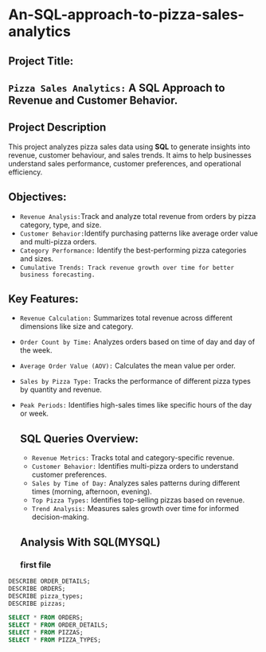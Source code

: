 # An-SQL-approach-to-pizza-sales-analytics
## Project Title:
## `Pizza Sales Analytics:` A SQL Approach to Revenue and Customer Behavior.
## Project Description
This project analyzes pizza sales data using **SQL** to generate insights into revenue, customer behaviour, and sales trends. It aims to help businesses understand sales performance, customer preferences, and operational efficiency.
## Objectives:
- `Revenue Analysis:`Track and analyze total revenue from orders by pizza category, type, and size.
- `Customer Behavior:`Identify purchasing patterns like average order value and multi-pizza orders.
- `Category Performance:` Identify the best-performing pizza categories and sizes.
- `Cumulative Trends: Track revenue growth over time for better business forecasting.`

## Key Features:
- `Revenue Calculation:` Summarizes total revenue across different dimensions like size and category.
- `Order Count by Time:` Analyzes orders based on time of day and day of the week.
- `Average Order Value (AOV):` Calculates the mean value per order.
 - `Sales by Pizza Type:` Tracks the performance of different pizza types by quantity and revenue.
 - `Peak Periods:` Identifies high-sales times like specific hours of the day or week.

   ## SQL Queries Overview:
   - `Revenue Metrics:` Tracks total and category-specific revenue.
   - `Customer Behavior:` Identifies multi-pizza orders to understand customer preferences.
   - `Sales by Time of Day:` Analyzes sales patterns during different times (morning, afternoon, evening).
   - `Top Pizza Types:` Identifies top-selling pizzas based on revenue.
   - `Trend Analysis:` Measures sales growth over time for informed decision-making.
  
   ## Analysis With SQL(MYSQL)
   ### first file
```sql
DESCRIBE ORDER_DETAILS;
DESCRIBE ORDERS;
DESCRIBE pizza_types;
DESCRIBE pizzas;

SELECT * FROM ORDERS;
SELECT * FROM ORDER_DETAILS;
SELECT * FROM PIZZAS;
SELECT * FROM PIZZA_TYPES;
```
